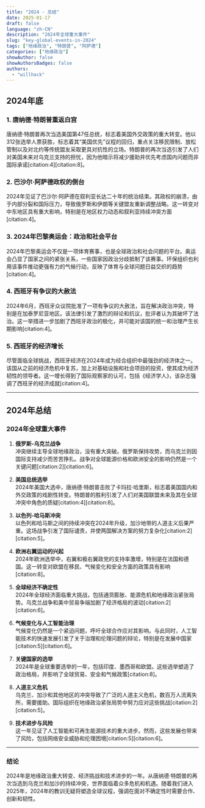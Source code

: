 ```yaml
---
title: "2024 - 总结"
date: 2025-01-17
draft: false
language: "zh-CN"
description: "2024年全球重大事件"
slug: "key-global-events-in-2024"
tags: ["地缘政治", "特朗普", "阿萨德"]
categories: ["地缘政治"]
showAuthor: false
showAuthorsBadges: false
authors:
  - "willhack"
---
```


## 2024年底

### 1. 唐纳德·特朗普重返白宫
唐纳德·特朗普再次当选美国第47任总统，标志着美国外交政策的重大转变。他以312张选举人票获胜，标志着其“美国优先”议程的回归，重点关注移民限制、放松管制以及对北约等传统盟友采取更具对抗性的立场。特朗普的再次当选引发了人们对美国未来对乌克兰支持的担忧，因为他暗示将减少援助并优先考虑国内问题而非国际承诺[citation:4][citation:8]。

### 2. 巴沙尔·阿萨德政权的倒台
2024年见证了巴沙尔·阿萨德在叙利亚长达二十年的统治结束。其政权的崩溃，由于内部分裂和国际压力，导致俄罗斯和伊朗等关键盟友重新调整战略。这一转变对中东地区具有重大影响，特别是在地区权力动态和叙利亚持续冲突方面[citation:4]。

### 3. 2024年巴黎奥运会：政治和社会平台
2024年巴黎奥运会不仅是一项体育赛事，也是全球政治和社会问题的平台。奥运会凸显了国家之间的紧张关系，一些国家因政治分歧抵制了该赛事。环保组织也利用该事件推动更强有力的气候行动，反映了体育与全球问题日益交织的趋势[citation:4]。

### 4. 西班牙有争议的大赦法
2024年6月，西班牙众议院批准了一项有争议的大赦法，旨在解决政治冲突，特别是在加泰罗尼亚地区。该法律引发了激烈的辩论和抗议，批评者认为其破坏了法治。这一举措进一步加剧了西班牙政治的极化，并可能对该国的统一和治理产生长期影响[citation:4]。

### 5. 西班牙的经济增长
尽管面临全球挑战，西班牙经济在2024年成为经合组织中最强劲的经济体之一。该国从之前的经济危机中复苏，加上对基础设施和社会项目的投资，使其成为经济韧性的领导者。这一增长得到了国际观察家的认可，包括《经济学人》，该杂志强调了西班牙的经济成就[citation:4]。

---

## 2024年总结

### 2024年全球重大事件

1. **俄罗斯-乌克兰战争**  
   冲突继续主导全球地缘政治，没有重大突破。俄罗斯保持攻势，而乌克兰则因国际支持减少而苦苦挣扎。战争对全球能源价格和欧洲安全的影响仍然是一个关键问题[citation:2][citation:6]。

2. **美国总统选举**  
   2024年美国大选中，唐纳德·特朗普击败了卡玛拉·哈里斯，标志着美国国内和外交政策的戏剧性转变。特朗普的胜利引发了人们对美国联盟未来及其在全球冲突中角色的质疑[citation:4][citation:8]。

3. **以色列-哈马斯冲突**  
   以色列和哈马斯之间的持续冲突在2024年升级，加沙地带的人道主义后果严重。这场战争引发了国际谴责，并使两国解决方案的努力复杂化[citation:2][citation:5]。

4. **欧洲右翼运动的兴起**  
   2024年欧洲选举中，右翼和极右翼政党的支持率激增，特别是在法国和德国。这一转变对欧盟在移民、气候变化和安全方面的政策具有影响[citation:8]。

5. **全球经济不确定性**  
   2024年全球经济面临重大挑战，包括通货膨胀、能源危机和地缘政治紧张局势。乌克兰战争和美中贸易争端加剧了经济格局的波动[citation:2][citation:6]。

6. **气候变化与人工智能治理**  
   气候变化仍然是一个紧迫问题，呼吁全球合作应对其影响。与此同时，人工智能技术的快速发展引发了关于治理和伦理问题的辩论，特别是在发展中国家[citation:5][citation:6]。

7. **关键国家的选举**  
   2024年是全球重要选举的一年，包括印度、墨西哥和欧盟。这些选举塑造了政治格局，并影响了全球贸易、安全和气候政策[citation:8]。

8. **人道主义危机**  
   乌克兰、加沙和其他地区的冲突导致了广泛的人道主义危机，数百万人流离失所，需要援助。国际组织在地缘政治紧张局势中努力应对这些挑战[citation:2][citation:5]。

9. **技术进步与风险**  
   这一年见证了人工智能和可再生能源技术的重大进步。然而，这些发展也带来了风险，包括网络安全威胁和伦理困境[citation:5][citation:6]。

---

### 结论
2024年是地缘政治重大转变、经济挑战和技术进步的一年。从唐纳德·特朗普的再次当选到乌克兰和加沙的持续冲突，世界面临着众多危机和机遇。随着我们进入2025年，2024年的教训无疑将塑造全球议程，强调在面对不确定性时需要合作、创新和韧性。
